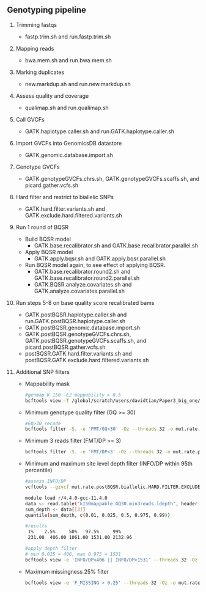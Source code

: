 ## Genotyping pipeline

1. Trimming fastqs
   * fastp.trim.sh and run.fastp.trim.sh

2. Mapping reads
   * bwa.mem.sh and run.bwa.mem.sh
  
3. Marking duplicates
   * new.markdup.sh and run.new.markdup.sh

4. Assess quality and coverage
   * qualimap.sh and run.qualimap.sh

5. Call GVCFs
   * GATK.haplotype.caller.sh and run.GATK.haplotype.caller.sh

6. Import GVCFs into GenomicsDB datastore 
   * GATK.genomic.database.import.sh
     
7. Genotype GVCFs
   * GATK.genotypeGVCFs.chrs.sh, GATK.genotypeGVCFs.scaffs.sh, and picard.gather.vcfs.sh
  
8. Hard filter and restrict to biallelic SNPs
   * GATK.hard.filter.variants.sh and GATK.exclude.hard.filtered.variants.sh
  
9. Run 1 round of BQSR
   * Build BQSR model
     * GATK.base.recalibrator.sh and GATK.base.recalibrator.parallel.sh
   * Apply BQSR model
     * GATK.apply.bqsr.sh and GATK.apply.bqsr.parallel.sh
   * Run BQSR model again, to see effect of applying BQSR.
     * GATK.base.recalibrator.round2.sh and GATK.base.recalibrator.round2.parallel.sh
     * GATK.BQSR.analyze.covariates.sh and GATK.analyze.covariates.parallel.sh

10. Run steps 5-8 on base quality score recalibrated bams
    * GATK.postBQSR.haplotype.caller.sh and run.GATK.postBQSR.haplotype.caller.sh
    * GATK.postBQSR.genomic.database.import.sh
    * GATK.postBQSR.genotypeGVCFs.chrs.sh, GATK.postBQSR.genotypeGVCFs.scaffs.sh, and picard.postBQSR.gather.vcfs.sh
    * postBQSR.GATK.hard.filter.variants.sh and postBQSR.GATK.exclude.hard.filtered.variants.sh
   
11. Additional SNP filters
    * Mappability mask
      ```bash
      #genmap K 150 -E2 mappability > 0.5 
      bcftools view -T /global/scratch/users/davidtian/Paper3_big_one/mapping_mask/DHP.k150.chrom.genmap.pos -Oz --threads 32 mut.rate.postBQSR.biallelic.HARD.FILTER.EXCLUDED.SNPS.vcf.gz > mut.rate.postBQSR.biallelic.HARD.FILTER.EXCLUDED.SNPS.k150mappable.vcf.gz
      ```

    * Minimum genotype quality filter (GQ >= 30)
      ```bash
      #GQ>30 recode
      bcftools filter -S. -e 'FMT/GQ<30' -Oz --threads 32 -o mut.rate.postBQSR.biallelic.HARD.FILTER.EXCLUDED.SNPS.k150mappable.GQ30.vcf.gz mut.rate.postBQSR.biallelic.HARD.FILTER.EXCLUDED.SNPS.k150mappable.vcf.gz
      ```

    * Minimum 3 reads filter (FMT/DP >= 3)
      ```bash
      bcftools filter -S. -e 'FMT/DP<3' -Oz --threads 32 -o mut.rate.postBQSR.biallelic.HARD.FILTER.EXCLUDED.SNPS.k150mappable.GQ30.min3reads.vcf.gz mut.rate.postBQSR.biallelic.HARD.FILTER.EXCLUDED.SNPS.k150mappable.GQ30.vcf.gz
      ```

    * Minimum and maximum site level depth filter (INFO/DP within 95th percentile)
      ```bash
      #assess INFO/DP
      vcftools --gzvcf mut.rate.postBQSR.biallelic.HARD.FILTER.EXCLUDED.SNPS.k150mappable.GQ30.min3reads.vcf.gz --site-depth --out k150mappable.GQ30.min3reads

      module load r/4.4.0-gcc-11.4.0
      data <- read.table("k150mappable.GQ30.min3reads.ldepth", header = TRUE, sep = "\t")
      sum_depth <- data[[3]]
      quantile(sum_depth, c(0.01, 0.025, 0.5, 0.975, 0.99))
      
      #results
       1%    2.5%     50%   97.5%     99% 
       231.00  406.00 1061.00 1531.00 2132.96

      #apply depth filter
      # min 0.025 = 406, max 0.975 = 1531
      bcftools view -e 'INFO/DP<406 || INFO/DP>1531' --threads 32 -Oz -o mut.rate.postBQSR.biallelic.HARD.FILTER.EXCLUDED.SNPS.k150mappable.GQ30.min3reads.95.percentile.depth.vcf.gz mut.rate.postBQSR.biallelic.HARD.FILTER.EXCLUDED.SNPS.k150mappable.GQ30.min3reads.vcf.gz
      
      ```

    * Maximum missingness 25% filter
      ```bash
      bcftools view -e 'F_MISSING > 0.25' --threads 32 -Oz -o mut.rate.postBQSR.biallelic.HARD.FILTER.EXCLUDED.SNPS.k150mappable.GQ30.min3reads.95.percentile.depth.maxmiss25.vcf.gz mut.rate.postBQSR.biallelic.HARD.FILTER.EXCLUDED.SNPS.k150mappable.GQ30.min3reads.95.percentile.depth.vcf.gz
      ```








